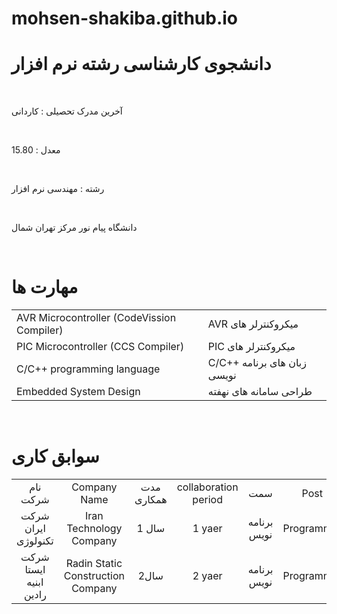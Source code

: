 # mohsen-shakiba.github.io
# دانشجوی کارشناسی رشته نرم افزار
<br>
<p>
آخرین مدرک تحصیلی : کاردانی 
</p><br>
<p>
معدل : 15.80   
</p><br>
<p>
رشته : مهندسی نرم افزار  
</p><br>
<p>
دانشگاه پیام نور مرکز تهران شمال
</p><br>

# مهارت ها
<table>
  <tr>
    <td>AVR Microcontroller (CodeVission Compiler)</td>
    <td>
      AVR
      میکروکنترلر های 
    </td>
  </tr>
  <tr>
    <td>PIC Microcontroller (CCS Compiler)</td>
    <td>PIC
    میکروکنترلر های
    </td>
  </tr>
  <tr>
    <td>C/C++ programming language</td>
    <td>C/C++
    زبان های برنامه نویسی
    </td>
  </tr>
  <tr>
    <td>Embedded System Design</td>
    <td>طراحی سامانه های نهفته</td>
  </tr>
 </table><br>

# سوابق کاری
<table style="text-align:center;">
  <tr>
    <td>نام شرکت</td>
    <td>Company Name</td>
    <td>مدت همکاری</td>
    <td>collaboration period</td>
    <td>سمت</td>
    <td>Post</td>
  </tr>
  
  <tr>
  <td>
    شرکت ایران تکنولوژی
  </td>
  <td>Iran Technology Company</td>
  <td>1 سال</td>
  <td>1 yaer</td>
  <td>برنامه نویس</td>
  <td>Programmer</td>
  </tr>
  <tr>
  <td>   
    شرکت ایستا ابنیه رادین
  </td>
  <td>Radin Static Construction Company</td>
  <td>2سال</td>
  <td>2 yaer</td>
  <td>برنامه نویس</td>
  <td>Programmer</td>
  </tr>
 </table>
